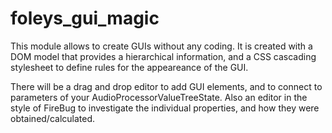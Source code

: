 foleys_gui_magic
===============

This module allows to create GUIs without any coding. It is created with a DOM model
that provides a hierarchical information, and a CSS cascading stylesheet to define
rules for the appeareance of the GUI.

There will be a drag and drop editor to add GUI elements, and to connect to
parameters of your AudioProcessorValueTreeState. Also an editor in the style of FireBug
to investigate the individual properties, and how they were obtained/calculated.


